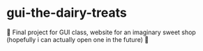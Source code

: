# gui-the-dairy-treats
🍰 Final project for GUI class, website for an imaginary sweet shop (hopefully i can actually open one in the future) 🍨
